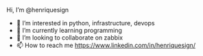 Hi, I’m @henriquesign
- 👀 I’m interested in python, infrastructure, devops
- 🌱 I’m currently learning programming
- 💞️ I’m looking to collaborate on zabbix
- 📫 How to reach me https://www.linkedin.com/in/henriquesign/

<!---
henriquesign/henriquesign is a ✨ special ✨ repository because its `README.md` (this file) appears on your GitHub profile.
You can click the Preview link to take a look at your changes.
--->
